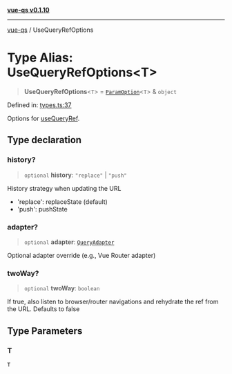 [**vue-qs v0.1.10**](../README.md)

***

[vue-qs](../README.md) / UseQueryRefOptions

# Type Alias: UseQueryRefOptions\<T\>

> **UseQueryRefOptions**\<`T`\> = [`ParamOption`](ParamOption.md)\<`T`\> & `object`

Defined in: [types.ts:37](https://github.com/iamsomraj/vue-qs/blob/fa7480bd601b09f7ce1b80df8786e16589ef7fc2/src/types.ts#L37)

Options for [useQueryRef](../functions/useQueryRef.md).

## Type declaration

### history?

> `optional` **history**: `"replace"` \| `"push"`

History strategy when updating the URL
- 'replace': replaceState (default)
- 'push': pushState

### adapter?

> `optional` **adapter**: [`QueryAdapter`](QueryAdapter.md)

Optional adapter override (e.g., Vue Router adapter)

### twoWay?

> `optional` **twoWay**: `boolean`

If true, also listen to browser/router navigations and rehydrate the ref from the URL.
Defaults to false

## Type Parameters

### T

`T`
